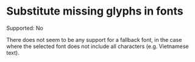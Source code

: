 # Substitute missing glyphs in fonts

Supported: No

There does not seem to be any support for a fallback font, in the case where 
the selected font does not include all characters (e.g. Vietnamese text).
